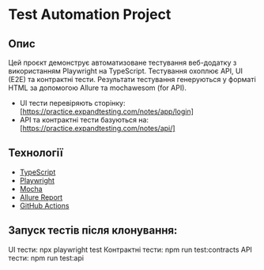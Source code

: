 # Test Automation Project

## Опис

Цей проєкт демонструє автоматизоване тестування веб-додатку з використанням Playwright на TypeScript. Тестування охоплює API, UI (E2E) та контрактні тести. Результати тестування генеруються у форматі HTML за допомогою Allure та mochawesom (for API).

- UI тести перевіряють сторінку: [https://practice.expandtesting.com/notes/app/login]
- API та контрактні тести базуються на: [https://practice.expandtesting.com/notes/api/]

## Технології

- [TypeScript](https://www.typescriptlang.org/)
- [Playwright](https://playwright.dev/)
- [Mocha](https://mochajs.org/)
- [Allure Report](https://docs.qameta.io/allure/)
- [GitHub Actions](https://github.com/features/actions)

## Запуск тестів пicля клонування:

UI тести: npx playwright test
Контрактні тести: npm run test:contracts
API тести: npm run test:api
